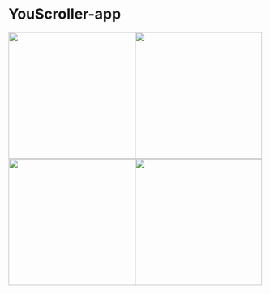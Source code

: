 # YouScroller-app


<img src="https://user-images.githubusercontent.com/57033670/157095898-bf22b3f1-7d74-4fec-bd4a-9c4ffedcc08d.png"  width="250"/><img src="https://user-images.githubusercontent.com/57033670/157095925-ed58525e-4e33-44e3-b123-40c48515f1f7.png"  width="250"/>
<br>
<img src="https://user-images.githubusercontent.com/57033670/157095941-a5381f10-23b7-422b-a28c-a11e604e08c7.png"  width="250"/><img src="https://user-images.githubusercontent.com/57033670/157095955-78bff974-20f0-43df-952f-3dc1706821f4.png"  width="250"/>
